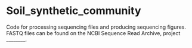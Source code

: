 # Soil_synthetic_community
Code for processing sequencing files and producing sequencing figures. FASTQ files can be found on the NCBI Sequence Read Archive, project ________.
